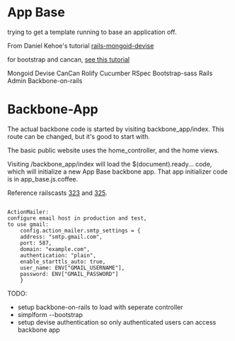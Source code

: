 App Base
===

trying to get a template running to base an application off.

From Daniel Kehoe's tutorial [rails-mongoid-devise](http://railsapps.github.com/tutorial-rails-mongoid-devise.html)

for bootstrap and cancan, [see this tutorial](http://railsapps.github.com/tutorial-rails-bootstrap-devise-cancan.html)

Mongoid
Devise
CanCan
Rolify
Cucumber
RSpec
Bootstrap-sass
Rails Admin
Backbone-on-rails

Backbone-App
===
The actual backbone code is started by visiting backbone_app/index.  This route can be changed, but it's good to start with. 

The basic public website uses the home_controller, and the home views.  

Visiting /backbone_app/index will load the $(document).ready... code, which will initialize a new App Base backbone app.  That app initializer code is in app_base.js.coffee.  

Reference railscasts [323](http://railscasts.com/episodes/323-backbone-on-rails-part-1) and [325](http://railscasts.com/episodes/325-backbone-on-rails-part-2).



<code>
ActionMailer:
configure email host in production and test,
to use gmail:
	config.action_mailer.smtp_settings = {
  	address: "smtp.gmail.com",
  	port: 587,
  	domain: "example.com",
  	authentication: "plain",
  	enable_starttls_auto: true,
  	user_name: ENV["GMAIL_USERNAME"],
  	password: ENV["GMAIL_PASSWORD"]
	}
</code>

TODO:
* setup backbone-on-rails to load with seperate controller
* simplform --bootstrap
* setup devise authentication so only authenticated users can access backbone app
